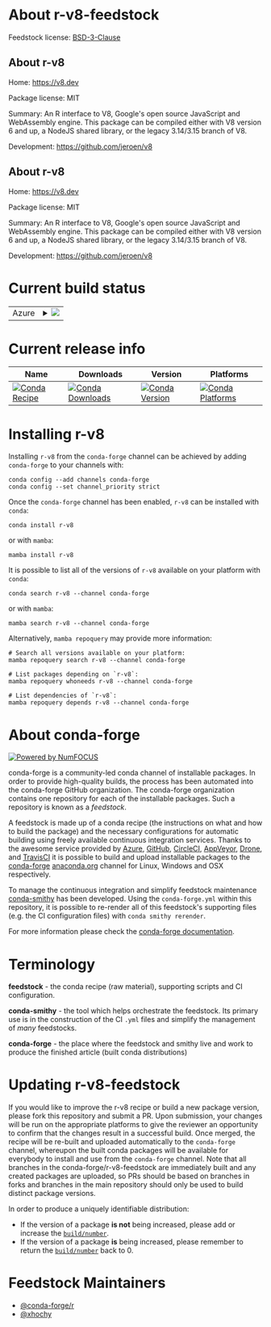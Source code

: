 About r-v8-feedstock
====================

Feedstock license: [BSD-3-Clause](https://github.com/conda-forge/r-v8-feedstock/blob/main/LICENSE.txt)


About r-v8
----------

Home: https://v8.dev

Package license: MIT

Summary: An R interface to V8, Google's open source JavaScript and WebAssembly engine. This package can be compiled either with V8 version 6 and up, a NodeJS shared library, or the legacy 3.14/3.15 branch of V8.

Development: https://github.com/jeroen/v8

About r-v8
----------

Home: https://v8.dev

Package license: MIT

Summary: An R interface to V8, Google's open source JavaScript and WebAssembly engine. This package can be compiled either with V8 version 6 and up, a NodeJS shared library, or the legacy 3.14/3.15 branch of V8.

Development: https://github.com/jeroen/v8

Current build status
====================


<table>
    
  <tr>
    <td>Azure</td>
    <td>
      <details>
        <summary>
          <a href="https://dev.azure.com/conda-forge/feedstock-builds/_build/latest?definitionId=7223&branchName=main">
            <img src="https://dev.azure.com/conda-forge/feedstock-builds/_apis/build/status/r-v8-feedstock?branchName=main">
          </a>
        </summary>
        <table>
          <thead><tr><th>Variant</th><th>Status</th></tr></thead>
          <tbody><tr>
              <td>linux_64_r_base4.3</td>
              <td>
                <a href="https://dev.azure.com/conda-forge/feedstock-builds/_build/latest?definitionId=7223&branchName=main">
                  <img src="https://dev.azure.com/conda-forge/feedstock-builds/_apis/build/status/r-v8-feedstock?branchName=main&jobName=linux&configuration=linux%20linux_64_r_base4.3" alt="variant">
                </a>
              </td>
            </tr><tr>
              <td>linux_64_r_base4.4</td>
              <td>
                <a href="https://dev.azure.com/conda-forge/feedstock-builds/_build/latest?definitionId=7223&branchName=main">
                  <img src="https://dev.azure.com/conda-forge/feedstock-builds/_apis/build/status/r-v8-feedstock?branchName=main&jobName=linux&configuration=linux%20linux_64_r_base4.4" alt="variant">
                </a>
              </td>
            </tr><tr>
              <td>linux_aarch64_r_base4.3</td>
              <td>
                <a href="https://dev.azure.com/conda-forge/feedstock-builds/_build/latest?definitionId=7223&branchName=main">
                  <img src="https://dev.azure.com/conda-forge/feedstock-builds/_apis/build/status/r-v8-feedstock?branchName=main&jobName=linux&configuration=linux%20linux_aarch64_r_base4.3" alt="variant">
                </a>
              </td>
            </tr><tr>
              <td>linux_aarch64_r_base4.4</td>
              <td>
                <a href="https://dev.azure.com/conda-forge/feedstock-builds/_build/latest?definitionId=7223&branchName=main">
                  <img src="https://dev.azure.com/conda-forge/feedstock-builds/_apis/build/status/r-v8-feedstock?branchName=main&jobName=linux&configuration=linux%20linux_aarch64_r_base4.4" alt="variant">
                </a>
              </td>
            </tr><tr>
              <td>linux_ppc64le_r_base4.3</td>
              <td>
                <a href="https://dev.azure.com/conda-forge/feedstock-builds/_build/latest?definitionId=7223&branchName=main">
                  <img src="https://dev.azure.com/conda-forge/feedstock-builds/_apis/build/status/r-v8-feedstock?branchName=main&jobName=linux&configuration=linux%20linux_ppc64le_r_base4.3" alt="variant">
                </a>
              </td>
            </tr><tr>
              <td>linux_ppc64le_r_base4.4</td>
              <td>
                <a href="https://dev.azure.com/conda-forge/feedstock-builds/_build/latest?definitionId=7223&branchName=main">
                  <img src="https://dev.azure.com/conda-forge/feedstock-builds/_apis/build/status/r-v8-feedstock?branchName=main&jobName=linux&configuration=linux%20linux_ppc64le_r_base4.4" alt="variant">
                </a>
              </td>
            </tr><tr>
              <td>osx_64_r_base4.3</td>
              <td>
                <a href="https://dev.azure.com/conda-forge/feedstock-builds/_build/latest?definitionId=7223&branchName=main">
                  <img src="https://dev.azure.com/conda-forge/feedstock-builds/_apis/build/status/r-v8-feedstock?branchName=main&jobName=osx&configuration=osx%20osx_64_r_base4.3" alt="variant">
                </a>
              </td>
            </tr><tr>
              <td>osx_64_r_base4.4</td>
              <td>
                <a href="https://dev.azure.com/conda-forge/feedstock-builds/_build/latest?definitionId=7223&branchName=main">
                  <img src="https://dev.azure.com/conda-forge/feedstock-builds/_apis/build/status/r-v8-feedstock?branchName=main&jobName=osx&configuration=osx%20osx_64_r_base4.4" alt="variant">
                </a>
              </td>
            </tr><tr>
              <td>osx_arm64_r_base4.3</td>
              <td>
                <a href="https://dev.azure.com/conda-forge/feedstock-builds/_build/latest?definitionId=7223&branchName=main">
                  <img src="https://dev.azure.com/conda-forge/feedstock-builds/_apis/build/status/r-v8-feedstock?branchName=main&jobName=osx&configuration=osx%20osx_arm64_r_base4.3" alt="variant">
                </a>
              </td>
            </tr><tr>
              <td>osx_arm64_r_base4.4</td>
              <td>
                <a href="https://dev.azure.com/conda-forge/feedstock-builds/_build/latest?definitionId=7223&branchName=main">
                  <img src="https://dev.azure.com/conda-forge/feedstock-builds/_apis/build/status/r-v8-feedstock?branchName=main&jobName=osx&configuration=osx%20osx_arm64_r_base4.4" alt="variant">
                </a>
              </td>
            </tr><tr>
              <td>win_64_r_base4.3</td>
              <td>
                <a href="https://dev.azure.com/conda-forge/feedstock-builds/_build/latest?definitionId=7223&branchName=main">
                  <img src="https://dev.azure.com/conda-forge/feedstock-builds/_apis/build/status/r-v8-feedstock?branchName=main&jobName=win&configuration=win%20win_64_r_base4.3" alt="variant">
                </a>
              </td>
            </tr><tr>
              <td>win_64_r_base4.4</td>
              <td>
                <a href="https://dev.azure.com/conda-forge/feedstock-builds/_build/latest?definitionId=7223&branchName=main">
                  <img src="https://dev.azure.com/conda-forge/feedstock-builds/_apis/build/status/r-v8-feedstock?branchName=main&jobName=win&configuration=win%20win_64_r_base4.4" alt="variant">
                </a>
              </td>
            </tr>
          </tbody>
        </table>
      </details>
    </td>
  </tr>
</table>

Current release info
====================

| Name | Downloads | Version | Platforms |
| --- | --- | --- | --- |
| [![Conda Recipe](https://img.shields.io/badge/recipe-r--v8-green.svg)](https://anaconda.org/conda-forge/r-v8) | [![Conda Downloads](https://img.shields.io/conda/dn/conda-forge/r-v8.svg)](https://anaconda.org/conda-forge/r-v8) | [![Conda Version](https://img.shields.io/conda/vn/conda-forge/r-v8.svg)](https://anaconda.org/conda-forge/r-v8) | [![Conda Platforms](https://img.shields.io/conda/pn/conda-forge/r-v8.svg)](https://anaconda.org/conda-forge/r-v8) |

Installing r-v8
===============

Installing `r-v8` from the `conda-forge` channel can be achieved by adding `conda-forge` to your channels with:

```
conda config --add channels conda-forge
conda config --set channel_priority strict
```

Once the `conda-forge` channel has been enabled, `r-v8` can be installed with `conda`:

```
conda install r-v8
```

or with `mamba`:

```
mamba install r-v8
```

It is possible to list all of the versions of `r-v8` available on your platform with `conda`:

```
conda search r-v8 --channel conda-forge
```

or with `mamba`:

```
mamba search r-v8 --channel conda-forge
```

Alternatively, `mamba repoquery` may provide more information:

```
# Search all versions available on your platform:
mamba repoquery search r-v8 --channel conda-forge

# List packages depending on `r-v8`:
mamba repoquery whoneeds r-v8 --channel conda-forge

# List dependencies of `r-v8`:
mamba repoquery depends r-v8 --channel conda-forge
```


About conda-forge
=================

[![Powered by
NumFOCUS](https://img.shields.io/badge/powered%20by-NumFOCUS-orange.svg?style=flat&colorA=E1523D&colorB=007D8A)](https://numfocus.org)

conda-forge is a community-led conda channel of installable packages.
In order to provide high-quality builds, the process has been automated into the
conda-forge GitHub organization. The conda-forge organization contains one repository
for each of the installable packages. Such a repository is known as a *feedstock*.

A feedstock is made up of a conda recipe (the instructions on what and how to build
the package) and the necessary configurations for automatic building using freely
available continuous integration services. Thanks to the awesome service provided by
[Azure](https://azure.microsoft.com/en-us/services/devops/), [GitHub](https://github.com/),
[CircleCI](https://circleci.com/), [AppVeyor](https://www.appveyor.com/),
[Drone](https://cloud.drone.io/welcome), and [TravisCI](https://travis-ci.com/)
it is possible to build and upload installable packages to the
[conda-forge](https://anaconda.org/conda-forge) [anaconda.org](https://anaconda.org/)
channel for Linux, Windows and OSX respectively.

To manage the continuous integration and simplify feedstock maintenance
[conda-smithy](https://github.com/conda-forge/conda-smithy) has been developed.
Using the ``conda-forge.yml`` within this repository, it is possible to re-render all of
this feedstock's supporting files (e.g. the CI configuration files) with ``conda smithy rerender``.

For more information please check the [conda-forge documentation](https://conda-forge.org/docs/).

Terminology
===========

**feedstock** - the conda recipe (raw material), supporting scripts and CI configuration.

**conda-smithy** - the tool which helps orchestrate the feedstock.
                   Its primary use is in the construction of the CI ``.yml`` files
                   and simplify the management of *many* feedstocks.

**conda-forge** - the place where the feedstock and smithy live and work to
                  produce the finished article (built conda distributions)


Updating r-v8-feedstock
=======================

If you would like to improve the r-v8 recipe or build a new
package version, please fork this repository and submit a PR. Upon submission,
your changes will be run on the appropriate platforms to give the reviewer an
opportunity to confirm that the changes result in a successful build. Once
merged, the recipe will be re-built and uploaded automatically to the
`conda-forge` channel, whereupon the built conda packages will be available for
everybody to install and use from the `conda-forge` channel.
Note that all branches in the conda-forge/r-v8-feedstock are
immediately built and any created packages are uploaded, so PRs should be based
on branches in forks and branches in the main repository should only be used to
build distinct package versions.

In order to produce a uniquely identifiable distribution:
 * If the version of a package **is not** being increased, please add or increase
   the [``build/number``](https://docs.conda.io/projects/conda-build/en/latest/resources/define-metadata.html#build-number-and-string).
 * If the version of a package **is** being increased, please remember to return
   the [``build/number``](https://docs.conda.io/projects/conda-build/en/latest/resources/define-metadata.html#build-number-and-string)
   back to 0.

Feedstock Maintainers
=====================

* [@conda-forge/r](https://github.com/orgs/conda-forge/teams/r/)
* [@xhochy](https://github.com/xhochy/)


<!-- dummy commit to enable rerendering -->

